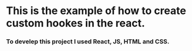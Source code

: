 # This is the example of how to create custom hookes in the react.

### To develep this project I used React, JS, HTML and CSS.
